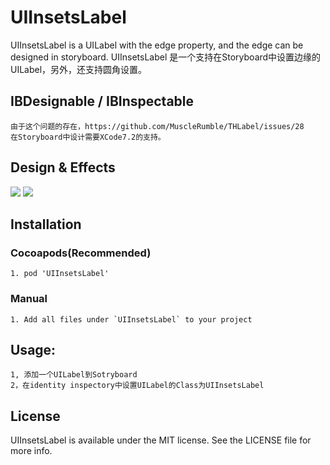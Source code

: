 # UIInsetsLabel
UIInsetsLabel is a UILabel with the edge property, and the edge can be designed in storyboard.
UIInsetsLabel 是一个支持在Storyboard中设置边缘的UILabel，另外，还支持圆角设置。

## IBDesignable / IBInspectable
```
由于这个问题的存在，https://github.com/MuscleRumble/THLabel/issues/28
在Storyboard中设计需要XCode7.2的支持。

```

## Design & Effects
<img src="https://raw.github.com/relayon/UIInsetsLabel/master/Assets/design.png"/>
<img src="https://raw.github.com/relayon/UIInsetsLabel/master/Assets/effect.png"/>

## Installation

### Cocoapods(Recommended)

```
1. pod 'UIInsetsLabel'
```

### Manual
```
1. Add all files under `UIInsetsLabel` to your project
```

## Usage:
```
1, 添加一个UILabel到Sotryboard
2，在identity inspectory中设置UILabel的Class为UIInsetsLabel
```

## License
UIInsetsLabel is available under the MIT license. See the LICENSE file for more info.